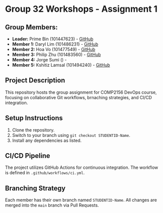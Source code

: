 # Group 32 Workshops - Assignment 1

## Group Members:
- **Leader:** Prime Bin (101447623) - [GitHub](https://github.com/Arpollus)
- **Member 1:** Daryl Lim (101486231) - [GitHub](https://github.com/Poref01)
- **Member 2:** Hoa Vo (101477549) - [GitHub](https://github.com/Senshi124)
- **Member 3:** Philip Zhu (101483560) - [GitHub](https://github.com/101483560)
- **Member 4:** Jorge Sumi () -
- **Member 5:** Kshitiz Lamsal (101494240) - [GitHub](https://github.com/Kshitizlamsal)


## Project Description
This repository hosts the group assignment for COMP2156 DevOps course, focusing on collaborative Git workflows, brnaching strategies, and CI/CD integration.

## Setup Instructions
1. Clone the repository.
2. Switch to your branch using `git checkout STUDENTID-Name`.
3. Install any dependencies as listed.

## CI/CD Pipeline
The project utilizes GitHub Actions for continuous integration. The workflow is defined
in `.github/workflows/ci.yml`.

## Branching Strategy
Each member has their own branch named `STUDENTID-Name`. All changes are
merged into the `main` branch via Pull Requests.
